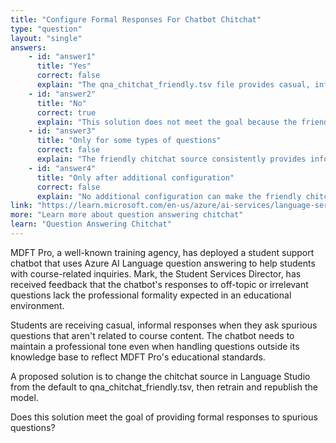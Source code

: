 ```yaml
---
title: "Configure Formal Responses For Chatbot Chitchat"
type: "question"
layout: "single"
answers:
    - id: "answer1"
      title: "Yes"
      correct: false
      explain: "The qna_chitchat_friendly.tsv file provides casual, informal responses, which contradicts the requirement for formal responses to spurious questions."
    - id: "answer2"
      title: "No"
      correct: true
      explain: "This solution does not meet the goal because the friendly chitchat source provides informal responses, not the formal responses required."
    - id: "answer3"
      title: "Only for some types of questions"
      correct: false
      explain: "The friendly chitchat source consistently provides informal responses across all question types, never formal ones."
    - id: "answer4"
      title: "Only after additional configuration"
      correct: false
      explain: "No additional configuration can make the friendly chitchat source provide formal responses - a different chitchat source is needed."
link: "https://learn.microsoft.com/en-us/azure/ai-services/language-service/question-answering/how-to/chit-chat"
more: "Learn more about question answering chitchat"
learn: "Question Answering Chitchat"
---
```


MDFT Pro, a well-known training agency, has deployed a student support chatbot that uses Azure AI Language question answering to help students with course-related inquiries. Mark, the Student Services Director, has received feedback that the chatbot's responses to off-topic or irrelevant questions lack the professional formality expected in an educational environment. 

Students are receiving casual, informal responses when they ask spurious questions that aren't related to course content. The chatbot needs to maintain a professional tone even when handling questions outside its knowledge base to reflect MDFT Pro's educational standards.

A proposed solution is to change the chitchat source in Language Studio from the default to qna_chitchat_friendly.tsv, then retrain and republish the model.

Does this solution meet the goal of providing formal responses to spurious questions?
